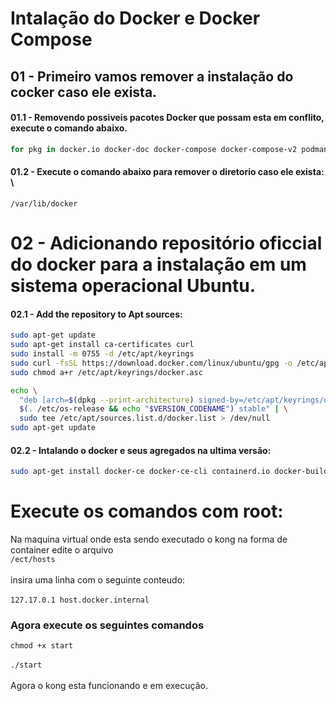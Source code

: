 # Intalação do Docker e Docker Compose
## 01 - Primeiro vamos remover a instalação do cocker caso ele exista.

#### 01.1  - Removendo possiveis pacotes Docker que possam esta em conflito, execute o comando abaixo.

```bash
for pkg in docker.io docker-doc docker-compose docker-compose-v2 podman-docker containerd runc; do sudo apt-get remove $pkg; done
```
#### 01.2 - Execute o comando abaixo para remover o diretorio caso ele exista: \
``/var/lib/docker``



# 02 - Adicionando repositório oficcial do docker para a instalação em um sistema operacional Ubuntu.
#### 02.1 - Add the repository to Apt sources:
```bash
sudo apt-get update
sudo apt-get install ca-certificates curl
sudo install -m 0755 -d /etc/apt/keyrings
sudo curl -fsSL https://download.docker.com/linux/ubuntu/gpg -o /etc/apt/keyrings/docker.asc
sudo chmod a+r /etc/apt/keyrings/docker.asc

echo \
  "deb [arch=$(dpkg --print-architecture) signed-by=/etc/apt/keyrings/docker.asc] https://download.docker.com/linux/ubuntu \
  $(. /etc/os-release && echo "$VERSION_CODENAME") stable" | \
  sudo tee /etc/apt/sources.list.d/docker.list > /dev/null
sudo apt-get update
```
#### 02.2 - Intalando o docker e seus agregados na ultima versão:
```bash
sudo apt-get install docker-ce docker-ce-cli containerd.io docker-buildx-plugin docker-compose-plugin
```

# Execute os comandos com root:
Na maquina virtual onde esta sendo executado o kong na forma de container edite o arquivo
\
``/ect/hosts`` \
\
insira uma linha com o seguinte conteudo: \
\
``127.17.0.1 host.docker.internal``

### Agora execute os seguintes comandos
``chmod +x start``\
\
``./start`` \
\
Agora o kong esta funcionando e em execução.



